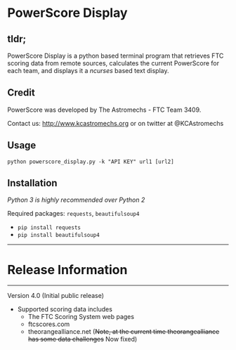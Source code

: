 # PowerScore Display
## tldr;
PowerScore Display is a python based terminal program that retrieves FTC scoring data from remote sources, calculates the current PowerScore for each team, and displays it a *ncurses* based text display.

## Credit
PowerScore was developed by The Astromechs - FTC Team 3409.  

Contact us: http://www.kcastromechs.org or on twitter at @KCAstromechs

## Usage
`python powerscore_display.py -k "API KEY" url1 [url2]`

## Installation
*Python 3 is highly recommended over Python 2*

Required packages: `requests`, `beautifulsoup4`
 * `pip install requests`
 * `pip install beautifulsoup4`

**************************************************************************************
# Release Information
**************************************************************************************

Version 4.0 (Initial public release)

 * Supported scoring data includes
    - The FTC Scoring System web pages
    - ftcscores.com
    - theorangealliance.net (~~Note, at the current time theorangealliance has some data challenges~~ Now fixed)
